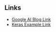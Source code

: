 ## Links
* [Google AI Blog Link](https://ai.googleblog.com/2020/12/transformers-for-image-recognition-at.html)
* [Keras Example Link](https://keras.io/examples/vision/image_classification_with_vision_transformer/)

